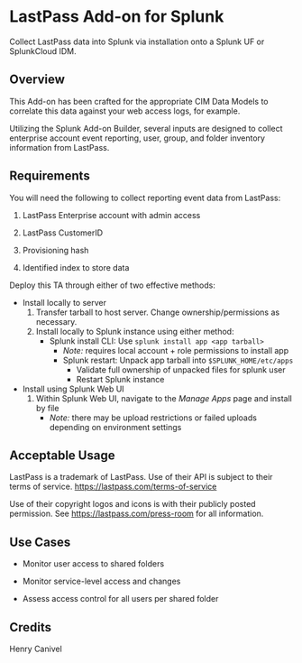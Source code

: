 # LastPass Add-on for Splunk

Collect LastPass data into Splunk via installation onto a Splunk UF or SplunkCloud IDM.

## Overview

This Add-on has been crafted for the appropriate CIM Data Models to correlate this data against your web access logs, for example.

Utilizing the Splunk Add-on Builder, several inputs are designed to collect enterprise account event reporting, user, group, and folder inventory information from LastPass.

## Requirements

You will need the following to collect reporting event data from LastPass:

1. LastPass Enterprise account with admin access

2. LastPass CustomerID

3. Provisioning hash 

4. Identified index to store data 


Deploy this TA through either of two effective methods:

- Install locally to server
  1. Transfer tarball to host server. Change ownership/permissions as necessary.
  2. Install locally to Splunk instance using either method:
     - Splunk install CLI: Use `splunk install app <app tarball>`
       - *Note:* requires local account + role permissions to install app
       - Splunk restart: Unpack app tarball into `$SPLUNK_HOME/etc/apps`
         - Validate full ownership of unpacked files for splunk user
         - Restart Splunk instance
- Install using Splunk Web UI
  1. Within Splunk Web UI, navigate to the _Manage Apps_ page and install by file
     - *Note:* there may be upload restrictions or failed uploads depending on environment settings

## Acceptable Usage

LastPass is a trademark of LastPass. Use of their API is subject to their terms of service.
https://lastpass.com/terms-of-service

Use of their copyright logos and icons is with their publicly posted permission.
See https://lastpass.com/press-room for all information.

## Use Cases

- Monitor user access to shared folders

- Monitor service-level access and changes

- Assess access control for all users per shared folder

## Credits

Henry Canivel
